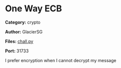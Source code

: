 # One Way ECB
**Category:** crypto

**Author:** GlacierSG

**Files:** [chall.py](./files/chall.py)

**Port:** 31733

I prefer encryption when I cannot decrypt my message
